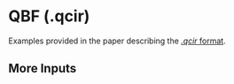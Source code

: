 # QBF (.qcir)

Examples provided in the paper describing the
[*.qcir* format](https://www.qbflib.org/qcir.pdf).

## More Inputs
